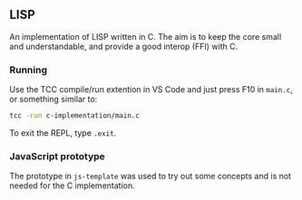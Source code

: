 ## LISP

An implementation of LISP written in C. The aim is to keep the core small and understandable, and provide a good interop (FFI) with C.

### Running

Use the TCC compile/run extention in VS Code and just press F10 in `main.c`, or something similar to:

```bash
tcc -run c-implementation/main.c
```

To exit the REPL, type `.exit`.

### JavaScript prototype

The prototype in `js-template` was used to try out some concepts and is not needed for the C implementation.
